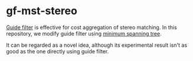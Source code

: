 # gf-mst-stereo
[Guide filter](https://ieeexplore.ieee.org/document/5995372) is effective for cost aggregation of stereo matching. 
In this repository, we modify guide filter using [minimum spanning tree](https://ieeexplore.ieee.org/document/6247827). 

It can be regarded as a novel idea, although its experimental result isn't as good as the one directly using guide filter.

